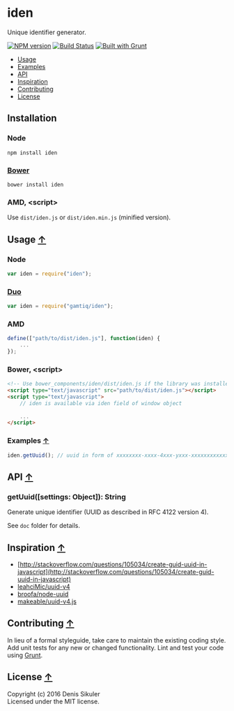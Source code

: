 # iden <a name="start"></a>

Unique identifier generator.

[![NPM version](https://badge.fury.io/js/iden.png)](http://badge.fury.io/js/iden)
[![Build Status](https://secure.travis-ci.org/gamtiq/iden.png?branch=master)](http://travis-ci.org/gamtiq/iden)
[![Built with Grunt](https://cdn.gruntjs.com/builtwith.png)](http://gruntjs.com/)

* [Usage](#usage)
* [Examples](#examples)
* [API](#api)
* [Inspiration](#inspiration)
* [Contributing](#contributing)
* [License](#license)

## Installation

### Node

    npm install iden

### [Bower](http://bower.io)

    bower install iden

### AMD, &lt;script&gt;

Use `dist/iden.js` or `dist/iden.min.js` (minified version).

## Usage <a name="usage"></a> [&#x2191;](#start)

### Node

```js
var iden = require("iden");
```

### [Duo](http://duojs.org)

```js
var iden = require("gamtiq/iden");
```

### AMD

```js
define(["path/to/dist/iden.js"], function(iden) {
    ...
});
```

### Bower, &lt;script&gt;

```html
<!-- Use bower_components/iden/dist/iden.js if the library was installed by Bower -->
<script type="text/javascript" src="path/to/dist/iden.js"></script>
<script type="text/javascript">
    // iden is available via iden field of window object
    
    ...
</script>
```

### Examples <a name="examples"></a> [&#x2191;](#start)

```js
iden.getUuid(); // uuid in form of xxxxxxxx-xxxx-4xxx-yxxx-xxxxxxxxxxxx
```

## API <a name="api"></a> [&#x2191;](#start)

### getUuid([settings: Object]): String

Generate unique identifier (UUID as described in RFC 4122 version 4).

See `doc` folder for details.

## Inspiration <a name="inspiration"></a> [&#x2191;](#start)

* [http://stackoverflow.com/questions/105034/create-guid-uuid-in-javascript](http://stackoverflow.com/questions/105034/create-guid-uuid-in-javascript)
* [leahciMic/uuid-v4](https://github.com/leahciMic/uuid-v4/blob/master/uuidv4.js)
* [broofa/node-uuid](https://github.com/broofa/node-uuid/blob/master/uuid.js)
* [makeable/uuid-v4.js](https://github.com/makeable/uuid-v4.js/blob/master/uuid-v4.js)

## Contributing <a name="contributing"></a> [&#x2191;](#start)
In lieu of a formal styleguide, take care to maintain the existing coding style.
Add unit tests for any new or changed functionality.
Lint and test your code using [Grunt](http://gruntjs.com/).

## License <a name="license"></a> [&#x2191;](#start)
Copyright (c) 2016 Denis Sikuler  
Licensed under the MIT license.
